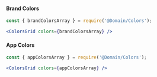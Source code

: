 #### Brand Colors
```jsx
const { brandColorsArray } = require('@Domain/Colors');

<ColorsGrid colors={brandColorsArray} />
```

#### App Colors
```jsx
const { appColorsArray } = require('@Domain/Colors');

<ColorsGrid colors={appColorsArray} />
```
